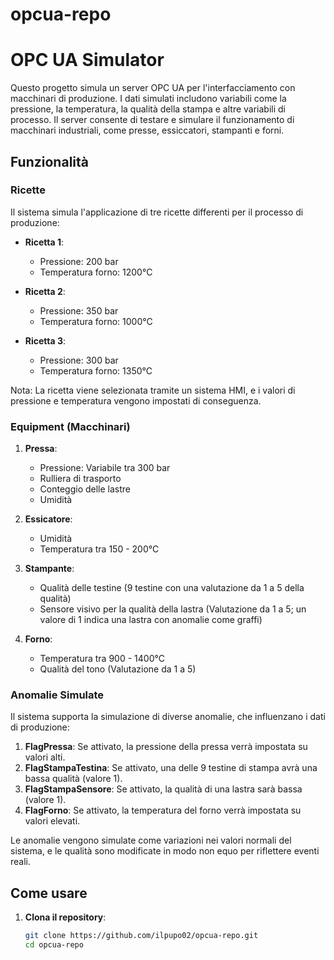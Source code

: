 # opcua-repo

# OPC UA Simulator

Questo progetto simula un server OPC UA per l'interfacciamento con macchinari di produzione. I dati simulati includono variabili come la pressione, la temperatura, la qualità della stampa e altre variabili di processo. Il server consente di testare e simulare il funzionamento di macchinari industriali, come presse, essiccatori, stampanti e forni.

## Funzionalità

### Ricette

Il sistema simula l'applicazione di tre ricette differenti per il processo di produzione:

- **Ricetta 1**:
  - Pressione: 200 bar
  - Temperatura forno: 1200°C
  
- **Ricetta 2**:
  - Pressione: 350 bar
  - Temperatura forno: 1000°C
  
- **Ricetta 3**:
  - Pressione: 300 bar
  - Temperatura forno: 1350°C

Nota: La ricetta viene selezionata tramite un sistema HMI, e i valori di pressione e temperatura vengono impostati di conseguenza.

### Equipment (Macchinari)

1. **Pressa**:
   - Pressione: Variabile tra 300 bar
   - Rulliera di trasporto
   - Conteggio delle lastre
   - Umidità

2. **Essicatore**:
   - Umidità
   - Temperatura tra 150 - 200°C

3. **Stampante**:
   - Qualità delle testine (9 testine con una valutazione da 1 a 5 della qualità)
   - Sensore visivo per la qualità della lastra (Valutazione da 1 a 5; un valore di 1 indica una lastra con anomalie come graffi)

4. **Forno**:
   - Temperatura tra 900 - 1400°C
   - Qualità del tono (Valutazione da 1 a 5)

### Anomalie Simulate

Il sistema supporta la simulazione di diverse anomalie, che influenzano i dati di produzione:

1. **FlagPressa**: Se attivato, la pressione della pressa verrà impostata su valori alti.
2. **FlagStampaTestina**: Se attivato, una delle 9 testine di stampa avrà una bassa qualità (valore 1).
3. **FlagStampaSensore**: Se attivato, la qualità di una lastra sarà bassa (valore 1).
4. **FlagForno**: Se attivato, la temperatura del forno verrà impostata su valori elevati.

Le anomalie vengono simulate come variazioni nei valori normali del sistema, e le qualità sono modificate in modo non equo per riflettere eventi reali.

## Come usare

1. **Clona il repository**:
   ```bash
   git clone https://github.com/ilpupo02/opcua-repo.git
   cd opcua-repo
